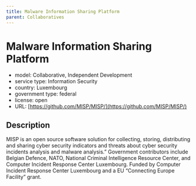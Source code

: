 ```yaml
---
title: Malware Information Sharing Platform
parent: Collaboratives
---
```


# Malware Information Sharing Platform

- model: Collaborative, Independent Development
- service type: Information Security
- country: Luxembourg
- government type: federal
- license: open
- URL: [https://github.com/MISP/MISP/](https://github.com/MISP/MISP/)

## Description
MISP is an open source software solution for collecting, storing, distributing and sharing cyber security indicators and threats about cyber security incidents analysis and malware analysis.” Government contributors include Belgian Defence, NATO, National Criminal Intelligence Resource Center, and Computer Incident Response Center Luxembourg. Funded by Computer Incident Response Center Luxembourg and a EU “Connecting Europe Facility” grant.
